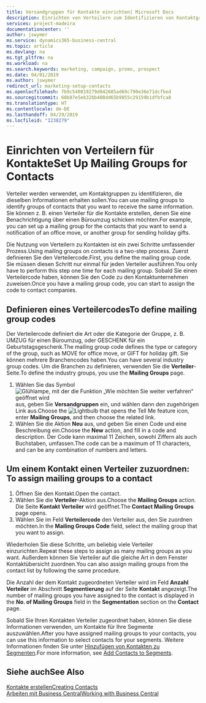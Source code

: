 ```yaml
---
title: Versandgruppen für Kontakte einrichten| Microsoft Docs
description: Einrichten von Verteilern zum Identifizieren von Kontaktgruppen, denen die gleichen Informationen zugehen sollen, z. B. Marketingkampagnen oder Promotionen.
services: project-madeira
documentationcenter: ''
author: jswymer
ms.service: dynamics365-business-central
ms.topic: article
ms.devlang: na
ms.tgt_pltfrm: na
ms.workload: na
ms.search.keywords: marketing, campaign, promo, prospect
ms.date: 04/01/2019
ms.author: jswymer
redirect_url: marketing-setup-contacts
ms.openlocfilehash: fb9c540819279d042685ad69c790e36e71dcfbed
ms.sourcegitcommit: 60b87e5eb32bb408dd65b9855c29159b1dfbfca8
ms.translationtype: HT
ms.contentlocale: de-DE
ms.lasthandoff: 04/29/2019
ms.locfileid: "1238279"
---
```

# <a name="set-up-mailing-groups-for-contacts"></a><span data-ttu-id="5d0c5-103">Einrichten von Verteilern für Kontakte</span><span class="sxs-lookup"><span data-stu-id="5d0c5-103">Set Up Mailing Groups for Contacts</span></span>
<span data-ttu-id="5d0c5-104">Verteiler werden verwendet, um Kontaktgruppen zu identifizieren, die dieselben Informationen erhalten sollen.</span><span class="sxs-lookup"><span data-stu-id="5d0c5-104">You can use mailing groups to identify groups of contacts that you want to receive the same information.</span></span> <span data-ttu-id="5d0c5-105">Sie können z. B. einen Verteiler für die Kontakte erstellen, denen Sie eine Benachrichtigung über einen Büroumzug schicken möchten.</span><span class="sxs-lookup"><span data-stu-id="5d0c5-105">For example, you can set up a mailing group for the contacts that you want to send a notification of an office move, or another group for sending holiday gifts.</span></span>

<span data-ttu-id="5d0c5-106">Die Nutzung von Verteilern zu Kontakten ist ein zwei Schritte umfassender Prozess.</span><span class="sxs-lookup"><span data-stu-id="5d0c5-106">Using mailing groups on contacts is a two-step process.</span></span> <span data-ttu-id="5d0c5-107">Zuerst definieren Sie den Verteilercode.</span><span class="sxs-lookup"><span data-stu-id="5d0c5-107">First, you define the mailing group code.</span></span> <span data-ttu-id="5d0c5-108">Sie müssen diesen Schritt nur einmal für jeden Verteiler ausführen.</span><span class="sxs-lookup"><span data-stu-id="5d0c5-108">You only have to perform this step one time for each mailing group.</span></span> <span data-ttu-id="5d0c5-109">Sobald Sie einen Verteilercode haben, können Sie den Code zu den Kontaktunternehmen zuweisen.</span><span class="sxs-lookup"><span data-stu-id="5d0c5-109">Once you have a mailing group code, you can start to assign the code to contact companies.</span></span>

## <a name="to-define-mailing-group-codes"></a><span data-ttu-id="5d0c5-110">Definieren eines Verteilercodes</span><span class="sxs-lookup"><span data-stu-id="5d0c5-110">To define mailing group codes</span></span>
<span data-ttu-id="5d0c5-111">Der Verteilercode definiert die Art oder die Kategorie der Gruppe, z. B. UMZUG für einen Büroumzug, oder GESCHENK für ein Geburtstagsgeschenk.</span><span class="sxs-lookup"><span data-stu-id="5d0c5-111">The mailing group code defines the type or category of the group, such as MOVE for office move, or GIFT for holiday gift.</span></span> <span data-ttu-id="5d0c5-112">Sie können mehrere Branchencodes haben.</span><span class="sxs-lookup"><span data-stu-id="5d0c5-112">You can have several industry group codes.</span></span> <span data-ttu-id="5d0c5-113">Um die Branchen zu definieren, verwenden Sie die **Verteiler**-Seite.</span><span class="sxs-lookup"><span data-stu-id="5d0c5-113">To define the industry groups, you use the **Mailing Groups** page.</span></span>

1. <span data-ttu-id="5d0c5-114">Wählen Sie das Symbol ![Glühlampe, mit der die Funktion „Wie möchten Sie weiter verfahren“ geöffnet wird](media/ui-search/search_small.png "Wie möchten Sie weiter verfahren?") aus, geben Sie **Versandgruppen** ein, und wählen dann den zugehörigen Link aus.</span><span class="sxs-lookup"><span data-stu-id="5d0c5-114">Choose the ![Lightbulb that opens the Tell Me feature](media/ui-search/search_small.png "Tell me what you want to do") icon, enter **Mailing Groups**, and then choose the related link.</span></span>
2. <span data-ttu-id="5d0c5-115">Wählen Sie die Aktion **Neu** aus, und geben Sie einen Code und eine Beschreibung ein.</span><span class="sxs-lookup"><span data-stu-id="5d0c5-115">Choose the **New** action, and fill in a code and description.</span></span> <span data-ttu-id="5d0c5-116">Der Code kann maximal 11 Zeichen, sowohl Ziffern als auch Buchstaben, umfassen.</span><span class="sxs-lookup"><span data-stu-id="5d0c5-116">The code can be a maximum of 11 characters, and can be any combination of numbers and letters.</span></span>

## <span data-ttu-id="5d0c5-117"><a name="AssignMailGroupContact">Um einem Kontakt einen Verteiler zuzuordnen:</a></span><span class="sxs-lookup"><span data-stu-id="5d0c5-117"><a name="AssignMailGroupContact"></a> To assign mailing groups to a contact</span></span>
1. <span data-ttu-id="5d0c5-118">Öffnen Sie den Kontakt.</span><span class="sxs-lookup"><span data-stu-id="5d0c5-118">Open the contact.</span></span>
2. <span data-ttu-id="5d0c5-119">Wählen Sie die **Verteiler**-Aktion aus.</span><span class="sxs-lookup"><span data-stu-id="5d0c5-119">Choose the **Mailing Groups** action.</span></span> <span data-ttu-id="5d0c5-120">Die Seite **Kontakt Verteiler** wird geöffnet.</span><span class="sxs-lookup"><span data-stu-id="5d0c5-120">The **Contact Mailing Groups** page opens.</span></span>
3. <span data-ttu-id="5d0c5-121">Wählen Sie im Feld **Verteilercode** den Verteiler aus, den Sie zuordnen möchten.</span><span class="sxs-lookup"><span data-stu-id="5d0c5-121">In the **Mailing Groups Code** field, select the mailing group that you want to assign.</span></span>

<span data-ttu-id="5d0c5-122">Wiederholen Sie diese Schritte, um beliebig viele Verteiler einzurichten.</span><span class="sxs-lookup"><span data-stu-id="5d0c5-122">Repeat these steps to assign as many mailing groups as you want.</span></span> <span data-ttu-id="5d0c5-123">Außerdem können Sie Verteiler auf die gleiche Art in dem Fenster Kontaktübersicht zuordnen.</span><span class="sxs-lookup"><span data-stu-id="5d0c5-123">You can also assign mailing groups from the contact list by following the same procedure.</span></span>

<span data-ttu-id="5d0c5-124">Die Anzahl der dem Kontakt zugeordneten Verteiler wird im Feld **Anzahl Verteiler** im Abschnitt **Segmentierung** auf der Seite **Kontakt** angezeigt.</span><span class="sxs-lookup"><span data-stu-id="5d0c5-124">The number of mailing groups you have assigned to the contact is displayed in the **No. of Mailing Groups** field in the **Segmentation** section on the **Contact** page.</span></span>

<span data-ttu-id="5d0c5-125">Sobald Sie Ihren Kontakten Verteiler zugeordnet haben, können Sie diese Informationen verwenden, um Kontakte für Ihre Segmente auszuwählen.</span><span class="sxs-lookup"><span data-stu-id="5d0c5-125">After you have assigned mailing groups to your contacts, you can use this information to select contacts for your segments.</span></span> <span data-ttu-id="5d0c5-126">Weitere Informationen finden Sie unter [Hinzufügen von Kontakten zu Segmenten](marketing-add-contact-segment.md).</span><span class="sxs-lookup"><span data-stu-id="5d0c5-126">For more information, see [Add Contacts to Segments](marketing-add-contact-segment.md).</span></span>

## <a name="see-also"></a><span data-ttu-id="5d0c5-127">Siehe auch</span><span class="sxs-lookup"><span data-stu-id="5d0c5-127">See Also</span></span>
[<span data-ttu-id="5d0c5-128">Kontakte erstellen</span><span class="sxs-lookup"><span data-stu-id="5d0c5-128">Creating Contacts</span></span>](marketing-create-contact-companies.md)  
[<span data-ttu-id="5d0c5-129">Arbeiten mit Business Central</span><span class="sxs-lookup"><span data-stu-id="5d0c5-129">Working with Business Central</span></span>](ui-work-product.md)
